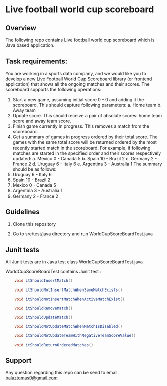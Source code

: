# Live football world cup scoreboard

## Overview
The following repo contains Live football world cup scoreboard which is Java based application.

## Task requirements:
You are working in a sports data company, and we would like you to develop a new Live Football
World Cup Scoreboard library (or frontend application) that shows all the ongoing matches and their
scores.
The scoreboard supports the following operations:
1. Start a new game, assuming initial score 0 – 0 and adding it the scoreboard.
   This should capture following parameters:
   a. Home team
   b. Away team
2. Update score. This should receive a pair of absolute scores: home team score and away
   team score.
3. Finish game currently in progress. This removes a match from the scoreboard.
4. Get a summary of games in progress ordered by their total score. The games with the same
   total score will be returned ordered by the most recently started match in the scoreboard.
   For example, if following matches are started in the specified order and their scores
   respectively updated:
   a. Mexico 0 - Canada 5
   b. Spain 10 - Brazil 2
   c. Germany 2 - France 2
   d. Uruguay 6 - Italy 6
   e. Argentina 3 - Australia 1
   The summary should be as follows:
1. Uruguay 6 - Italy 6
2. Spain 10 - Brazil 2
3. Mexico 0 - Canada 5
4. Argentina 3 - Australia 1
5. Germany 2 - France 2

## Guidelines
1. Clone this repository

2. Go to src/test/java directory and run WorldCupScoreBoardTest.java

## Junit tests

All Junit tests are in Java test class WorldCupScoreBoardTest.java 

WorldCupScoreBoardTest contains Junit test :
```java
	void itShouldInsertMatch()
```
```java
	void itShouldNotInsertMatchWhenSameMatchExists()
```
```java
	void itShouldNotInsertMatchWhenActiveMatchExist()
```
```java
	void itShouldRemoveMatch()
```
```java
	void itShouldUpdateMatch()
```
```java
	void itShouldNotUpdateMatchWhenMatchIsDisabled()
```
```java
	void itShouldNotUpdateTeamWithNegativeTeamScoreValue()
```
```java
	void itShouldReturnOrderedMatches()
```

## Support
Any question regarding this repo can be send to email balaztomas0@gmail.com